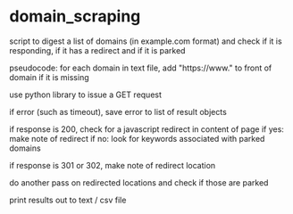 # domain_scraping

script to digest a list of domains  (in example.com format) and check if it is responding, if it has a redirect and if it is parked

pseudocode:
for each domain in text file, 
  add "https://www." to front of domain if it is missing
  
  use python library to issue a GET request

  if error (such as timeout), save error to list of result objects

  if response is 200, check for a javascript redirect in content of page
    if yes:  make note of redirect
    if no:   look for keywords associated with parked domains

  if response is 301 or 302, make note of redirect location

  do another pass on redirected locations and check if those are parked 

print results out to text / csv file
